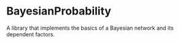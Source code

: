 # BayesianProbability
A library that implements the basics of a Bayesian network and its dependent factors.
